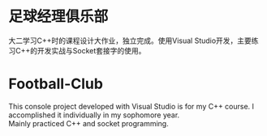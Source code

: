 # 足球经理俱乐部 
大二学习C++时的课程设计大作业，独立完成。使用Visual Studio开发，主要练习C++的开发实战与Socket套接字的使用。

# Football-Club
This console project developed with Visual Studio is for my C++ course. I accomplished it individually in my sophomore year.<br/>
Mainly practiced C++ and socket programming. 

